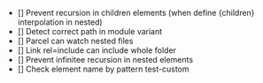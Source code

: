 - [] Prevent recursion in children elements (when define {children} interpolation in nested)
- [] Detect correct path in module variant
- [] Parcel can watch nested files
- [] Link rel=include can include whole folder
- [] Prevent infinitee recursion in nested elements
- [] Check element name by pattern test-custom
